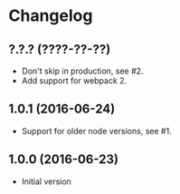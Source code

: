 # Changelog

## ?.?.? (????-??-??)

* Don't skip in production, see #2.
* Add support for webpack 2.

## 1.0.1 (2016-06-24)

* Support for older node versions, see #1.

## 1.0.0 (2016-06-23)

* Initial version
